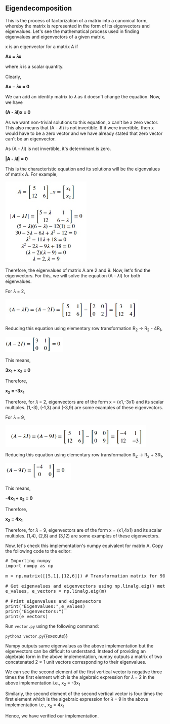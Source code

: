 ## Eigendecomposition
This is the process of factorization of a matrix into a canonical form, whereby the matrix is represented in the form of its eigenvectors and eigenvalues. Let's see the mathematical process used in finding eigenvalues and eigenvectors of a given matrix.

x is an eigenvector for a matrix A if

**Ax = 𝜆x**
 
where 𝜆 is a scalar quantity.

Clearly,

**Ax − 𝜆x = 0**
 
We can add an identity matrix to 𝜆 as it doesn't change the equation. Now, we have

**(A - 𝜆I)x = 0**
 
As we want non-trivial solutions to this equation, x can't be a zero vector. This also means that (A - 𝜆I) is not invertible. If it were invertible, then x would have to be a zero vector and we have already stated that zero vector can't be an eigenvector.

As (A - 𝜆I) is not invertible, it's determinant is zero.

**|A - 𝜆I| = 0**

This is the characteristic equation and its solutions will be the eigenvalues of matrix A. For example,

![Eigendecomposition 1](./assets/ed1.jpg)

Therefore, the eigenvalues of matrix A are 2 and 9. Now, let's find the eigenvectors. For this, we will solve the equation (A - 𝜆I) for both eigenvalues.

For 𝜆 = 2,

![Eigendecomposition 2](./assets/ed2.jpg)

Reducing this equation using elementary row transformation R<sub>2</sub>  →  R<sub>2</sub> - 4R<sub>1</sub>,

![Eigendecomposition 3](./assets/ed3.jpg)

This means,

**3x<sub>1</sub> + x<sub>2</sub> = 0**

Therefore,

**x<sub>2</sub> = -3x<sub>1</sub>**

Therefore, for 𝜆 = 2, eigenvectors are of the form x = (x1,-3x1) and its scalar multiples. (1,-3), (-1,3) and (-3,9) are some examples of these eigenvectors.

For 𝜆 = 9,

![Eigendecomposition 4](./assets/ed4.jpg)

Reducing this equation using elementary row transformation R<sub>2</sub>  →  R<sub>2</sub> + 3R<sub>1</sub>,

![Eigendecomposition 5](./assets/ed5.jpg)

This means,

**-4x<sub>1</sub> + x<sub>2</sub> = 0**

Therefore,

**x<sub>2</sub> = 4x<sub>1</sub>**

Therefore, for 𝜆 = 9, eigenvectors are of the form x = (x1,4x1) and its scalar multiples. (1,4), (2,8) and (3,12) are some examples of these eigenvectors.

Now, let's check this implementation's numpy equivalent for matrix A. Copy the following code to the editor:

<pre class="file" data-filename="vector.py" data-target="replace">
# Importing numpy
import numpy as np

m = np.matrix([[5,1],[12,6]]) # Transformation matrix for 90 degree counter-clockwise rotation

# Get eigenvalues and eigenvectors using np.linalg.eig() method
e_values, e_vectors = np.linalg.eig(m)

# Print eigenvalues and eigenvectors
print("Eigenvalues:",e_values)
print("Eigenvectors:")
print(e_vectors)
</pre>

Run `vector.py` using the following command:

`python3 vector.py`{{execute}}

Numpy outputs same eigenvalues as the above implementation but the eigenvectors can be difficult to understand. Instead of providing an algebraic form in the above implementation, numpy outputs a matrix of two concatenated 2 × 1 unit vectors corresponding to their eigenvalues.

We can see the second element of the first vertical vector is negative three times the first element which is the algebraic expression for 𝜆 = 2 in the above implementation i.e., x<sub>2</sub> = -3x<sub>1</sub>

Similarly, the second element of the second vertical vector is four times the first element which is the algebraic expression for 𝜆 = 9 in the above implementation i.e., x<sub>2</sub> = 4x<sub>1</sub>

Hence, we have verified our implementation.

